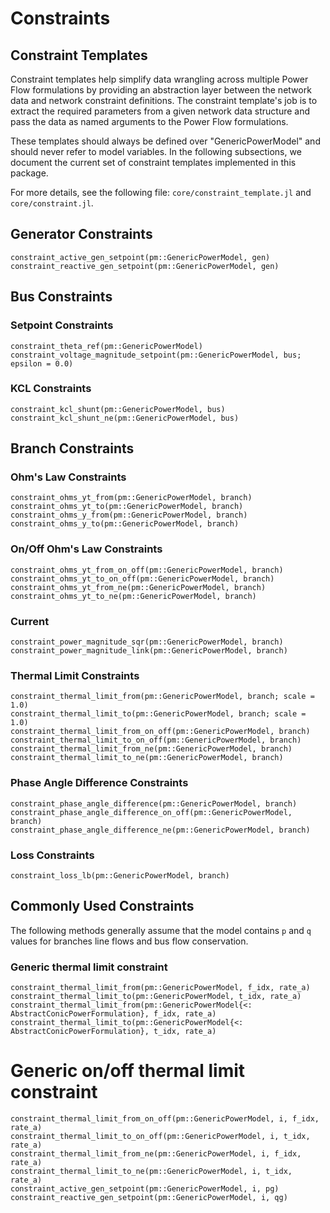 # Constraints

## Constraint Templates
Constraint templates help simplify data wrangling across multiple Power Flow formulations by providing an abstraction layer between the network data and network constraint definitions. The constraint template's job is to extract the required parameters from a given network data structure and pass the data as named arguments to the Power Flow formulations.

These templates should always be defined over "GenericPowerModel" and should never refer to model variables. In the following subsections, we document the current set of constraint templates implemented in this package.

For more details, see the following file: `core/constraint_template.jl` and `core/constraint.jl`.

## Generator Constraints

```@docs
constraint_active_gen_setpoint(pm::GenericPowerModel, gen)
constraint_reactive_gen_setpoint(pm::GenericPowerModel, gen)
```

## Bus Constraints

### Setpoint Constraints

```@docs
constraint_theta_ref(pm::GenericPowerModel)
constraint_voltage_magnitude_setpoint(pm::GenericPowerModel, bus; epsilon = 0.0)
```

### KCL Constraints

```@docs
constraint_kcl_shunt(pm::GenericPowerModel, bus)
constraint_kcl_shunt_ne(pm::GenericPowerModel, bus)
```

## Branch Constraints

### Ohm's Law Constraints

```@docs
constraint_ohms_yt_from(pm::GenericPowerModel, branch)
constraint_ohms_yt_to(pm::GenericPowerModel, branch)
constraint_ohms_y_from(pm::GenericPowerModel, branch)
constraint_ohms_y_to(pm::GenericPowerModel, branch)
```

### On/Off Ohm's Law Constraints

```@docs
constraint_ohms_yt_from_on_off(pm::GenericPowerModel, branch)
constraint_ohms_yt_to_on_off(pm::GenericPowerModel, branch)
constraint_ohms_yt_from_ne(pm::GenericPowerModel, branch)
constraint_ohms_yt_to_ne(pm::GenericPowerModel, branch)
```

### Current

```@docs
constraint_power_magnitude_sqr(pm::GenericPowerModel, branch)
constraint_power_magnitude_link(pm::GenericPowerModel, branch)
```

### Thermal Limit Constraints

```@docs
constraint_thermal_limit_from(pm::GenericPowerModel, branch; scale = 1.0)
constraint_thermal_limit_to(pm::GenericPowerModel, branch; scale = 1.0)
constraint_thermal_limit_from_on_off(pm::GenericPowerModel, branch)
constraint_thermal_limit_to_on_off(pm::GenericPowerModel, branch)
constraint_thermal_limit_from_ne(pm::GenericPowerModel, branch)
constraint_thermal_limit_to_ne(pm::GenericPowerModel, branch)
```

### Phase Angle Difference Constraints

```@docs
constraint_phase_angle_difference(pm::GenericPowerModel, branch)
constraint_phase_angle_difference_on_off(pm::GenericPowerModel, branch)
constraint_phase_angle_difference_ne(pm::GenericPowerModel, branch)
```

### Loss Constraints

```@docs
constraint_loss_lb(pm::GenericPowerModel, branch)
```

## Commonly Used Constraints
The following methods generally assume that the model contains `p` and `q` values for branches line flows and bus flow conservation.

### Generic thermal limit constraint

```@docs
constraint_thermal_limit_from(pm::GenericPowerModel, f_idx, rate_a)
constraint_thermal_limit_to(pm::GenericPowerModel, t_idx, rate_a)
constraint_thermal_limit_from(pm::GenericPowerModel{<: AbstractConicPowerFormulation}, f_idx, rate_a)
constraint_thermal_limit_to(pm::GenericPowerModel{<: AbstractConicPowerFormulation}, t_idx, rate_a)
```

# Generic on/off thermal limit constraint

```@docs
constraint_thermal_limit_from_on_off(pm::GenericPowerModel, i, f_idx, rate_a)
constraint_thermal_limit_to_on_off(pm::GenericPowerModel, i, t_idx, rate_a)
constraint_thermal_limit_from_ne(pm::GenericPowerModel, i, f_idx, rate_a)
constraint_thermal_limit_to_ne(pm::GenericPowerModel, i, t_idx, rate_a)
constraint_active_gen_setpoint(pm::GenericPowerModel, i, pg)
constraint_reactive_gen_setpoint(pm::GenericPowerModel, i, qg)
```
